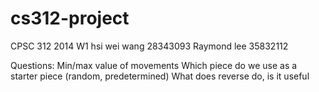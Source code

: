 cs312-project
=============

CPSC 312 2014 W1
hsi wei wang 28343093
Raymond lee 35832112

Questions:
Min/max value of movements 
Which piece do we use as a starter piece (random, predetermined)
What does reverse do, is it useful

